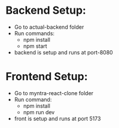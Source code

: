# Backend Setup:

- Go to actual-backend folder
- Run commands:
  - npm install
  - npm start
- backend is setup and runs at port-8080

# Frontend Setup:

- Go to myntra-react-clone folder
- Run command:
  - npm install
  - npm run dev
- front is setup and runs at port 5173
